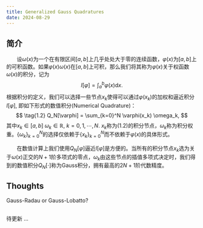 ```yaml
---
title: Generalized Gauss Quadratures
date: 2024-08-29
---
```

## 简介
&nbsp;&nbsp;&nbsp;&nbsp;&nbsp;&nbsp; 设$\omega(x)$为一个在有限区间$[a,b]$上几乎处处大于零的连续函数，$\varphi(x)$为$[a,b]$上的可积函数。如果$\varphi(x) \omega(x)$在$[a,b]$上可积，那么我们将其称为$\varphi(x)$关于权函数$\omega(x)$的积分，记为
$$
\tag{1.1}
I[\varphi] = \int_a^b \varphi(x) \mathrm{d} x.
$$
根据积分的定义，我们可以选择一些节点$x_k$使得可以通过$\varphi(x_k)$的加权和逼近积分$I[\varphi]$, 即如下形式的数值积分(Numerical Quadrature)：
$$
\tag{1.2}
Q_N[\varphi] = \sum_{k=0}^N \varphi(x_k) \omega_k,
$$
其中$x_k\in [a,b]\ \omega_k\in \mathbb{R}$, $k=0,1,\cdots,N$. $x_k$称为$(1.2)$的积分节点，$\omega_k$称为积分权重。$\{ \omega_k \}_{k=0}^N$的选择仅依赖于$\{x_k \}_{k=0}^N$而不依赖于$\varphi(x)$的具体形式。

&nbsp;&nbsp;&nbsp;&nbsp;&nbsp;&nbsp; 在数值计算上我们使用$Q_N[\varphi]$逼近$I[\varphi]$是方便的。当所有的积分节点$x_k$选为关于$\omega(x)$正交的$N+1$阶多项式的零点，$\omega_k$由这些节点的插值多项式决定时，我们得到的数值积分$Q_N[\cdot]$称为Gauss积分，拥有最高的$2N+1$阶代数精度。

## Thoughts
Gauss-Radau or Gauss-Lobatto?


##  
待更新 ...
<p>
<br><br><br>
</p>




<DeadLine />

